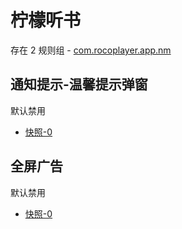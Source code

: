 # 柠檬听书

存在 2 规则组 - [com.rocoplayer.app.nm](/src/apps/com.rocoplayer.app.nm.ts)

## 通知提示-温馨提示弹窗

默认禁用

- [快照-0](https://i.gkd.li/i/14304132)

## 全屏广告

默认禁用

- [快照-0](https://i.gkd.li/i/14304134)
